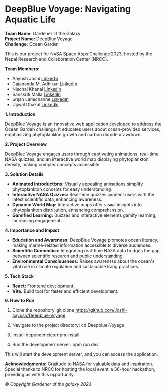 # DeepBlue Voyage: Navigating Aquatic Life

**Team Name:** Gardener of the Galaxy  
**Project Name:** DeepBlue Voyage  
**Challenge:** Ocean Garden

This is our project for NASA Space Apps Challenge 2023, hosted by the Nepal Research and Collaboration Center (NRCC). 

**Team Members:**
- Aayush Joshi
  [LinkedIn](https://www.linkedin.com/in/aayush-joshi-🚀-ba9570199/)
- Gajananda M. Adhikari
  [LinkedIn](https://www.linkedin.com/in/gazananda/)
- Nischal Khanal
  [LinkedIn](https://www.linkedin.com/in/nischalkhanal/)
- Sanskriti Malla
  [LinkedIn](https://www.linkedin.com/in/sanskriti-malla-23519724b/)
- Srijan Lamichanne
  [LinkedIn](https://www.linkedin.com/in/srijanlamichanne/)
- Ujjwal Dhakal
  [LinkedIn](https://www.linkedin.com/in/ujjwalnp/)
  

**1. Introduction**

DeepBlue Voyage is an innovative web application developed to address the Ocean Garden challenge. It educates users about ocean-provided services, emphasizing phytoplankton growth and carbon dioxide drawdown.

**2. Project Overview**

DeepBlue Voyage engages users through captivating animations, real-time NASA quizzes, and an interactive world map displaying phytoplankton density, making complex concepts accessible.

**3. Solution Details**

- **Animated Introductions:** Visually appealing animations simplify phytoplankton concepts for easy understanding.
- **Interactive NASA Quizzes:** Real-time quizzes connect users with the latest scientific data, enhancing awareness.
- **Dynamic World Map:** Interactive maps offer visual insights into phytoplankton distribution, enhancing comprehension.
- **Gamified Learning:** Quizzes and interactive elements gamify learning, increasing engagement.

**4. Importance and Impact**

- **Education and Awareness:** DeepBlue Voyage promotes ocean literacy, making marine-related information accessible to diverse audiences.
- **Scientific Connection:** Integrating real-time NASA data bridges the gap between scientific research and public understanding.
- **Environmental Consciousness:** Raises awareness about the ocean's vital role in climate regulation and sustainable living practices.


**5. Tech Stack**

- **React:** Frontend development.
- **Vite:** Build tool for faster and efficient development.


**6. How to Run**
1. Clone the repository:
git clone https://github.com/Joshi-aayush/Deepblue-Voyage

2. Navigate to the project directory:
cd Deepblue-Voyage

3. Install dependencies:
npm install

4. Run the development server: npm run dev


This will start the development server, and you can access the application.

**Acknowledgments:**
Gratitude to NASA for valuable data and inspiration. Special thanks to NRCC for hosting the local event, a 36-hour hackathon, providing us with this opportunity.



*© Copyright Gardener of the galaxy 2023*
